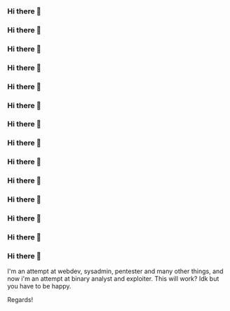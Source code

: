 ### Hi there 👋
### Hi there 👋
### Hi there 👋
### Hi there 👋
### Hi there 👋
### Hi there 👋
### Hi there 👋
### Hi there 👋
### Hi there 👋
### Hi there 👋
### Hi there 👋
### Hi there 👋
### Hi there 👋
### Hi there 👋

I'm an attempt at webdev, sysadmin, pentester and many other things, and now i'm an attempt at binary analyst and exploiter. This will work? Idk but you have to be happy.

Regards!

